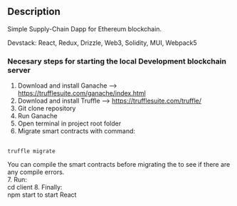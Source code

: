 ## Description

Simple Supply-Chain Dapp for Ethereum blockchain. 
    
Devstack: React, Redux, Drizzle, Web3, Solidity, MUI, Webpack5  

### Necesary steps for starting the local Development blockchain server  
1. Download and install Ganache --> https://trufflesuite.com/ganache/index.html<br/>
2. Download and install Truffle --> https://trufflesuite.com/truffle/<br/>
3. Git clone repository<br/>
4. Run Ganache<br/>
5. Open terminal in project root folder<br/>
6. Migrate smart contracts with command: <br/>
##
    truffle migrate  
You can compile the smart contracts before migrating the to see if there are any compile errors.<br/>
7.  Run: <br/>
    cd client
8. Finally: <br/>
    npm start 
to start React